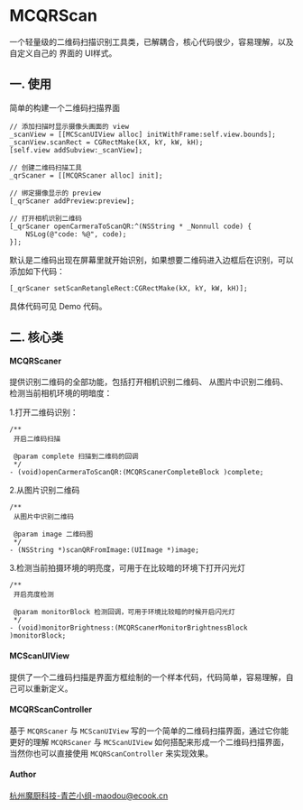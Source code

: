 # MCQRScan
一个轻量级的二维码扫描识别工具类，已解耦合，核心代码很少，容易理解，以及自定义自己的 界面的 UI样式。

## 一. 使用
简单的构建一个二维码扫描界面

```
// 添加扫描时显示摄像头画面的 view
_scanView = [[MCScanUIView alloc] initWithFrame:self.view.bounds];
_scanView.scanRect = CGRectMake(kX, kY, kW, kH);
[self.view addSubview:_scanView];  
  
// 创建二维码扫描工具
_qrScaner = [[MCQRScaner alloc] init];

// 绑定摄像显示的 preview
[_qrScaner addPreview:preview];

// 打开相机识别二维码
[_qrScaner openCarmeraToScanQR:^(NSString * _Nonnull code) {
    NSLog(@"code: %@", code);
}];

```
默认是二维码出现在屏幕里就开始识别，如果想要二维码进入边框后在识别，可以添加如下代码：

```
[_qrScaner setScanRetangleRect:CGRectMake(kX, kY, kW, kH)];
```

具体代码可见 Demo 代码。

## 二. 核心类

####  MCQRScaner
提供识别二维码的全部功能，包括打开相机识别二维码、 从图片中识别二维码、 检测当前相机环境的明暗度：

1.打开二维码识别：

``` 
/**
 开启二维码扫描

 @param complete 扫描到二维码的回调
 */
- (void)openCarmeraToScanQR:(MCQRScanerCompleteBlock )complete;
```

2.从图片识别二维码

```
/**
 从图片中识别二维码

 @param image 二维码图
 */
- (NSString *)scanQRFromImage:(UIImage *)image;
```
3.检测当前拍摄环境的明亮度，可用于在比较暗的环境下打开闪光灯

```
/**
 开启亮度检测

 @param monitorBlock 检测回调，可用于环境比较暗的时候开启闪光灯
 */
- (void)monitorBrightness:(MCQRScanerMonitorBrightnessBlock )monitorBlock;
```

#### MCScanUIView
提供了一个二维码扫描是界面方框绘制的一个样本代码，代码简单，容易理解，自己可以重新定义。

#### MCQRScanController
基于 `MCQRScaner` 与 `MCScanUIView` 写的一个简单的二维码扫描界面，通过它你能更好的理解 `MCQRScaner` 与 `MCScanUIView` 如何搭配来形成一个二维码扫描界面，当然你也可以直接使用 `MCQRScanController` 来实现效果。


#### Author
杭州魔厨科技-青芒小组-maodou@ecook.cn

